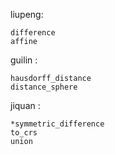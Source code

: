 liupeng:
```
difference
affine
```


guilin :
```
hausdorff_distance
distance_sphere
```

jiquan :
```
*symmetric_difference
to_crs
union

```
